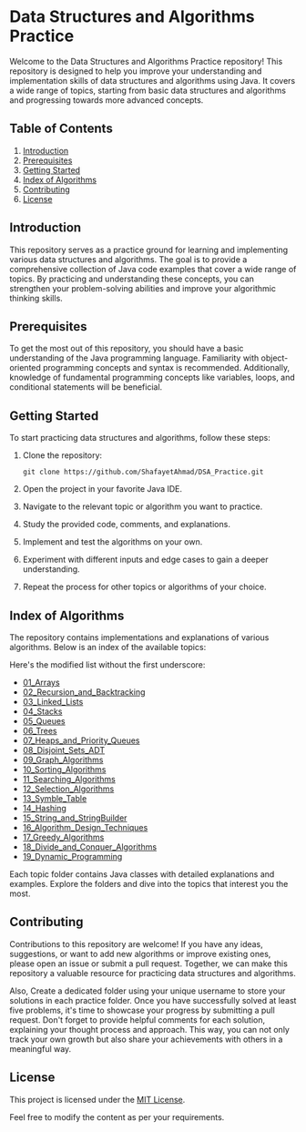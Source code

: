 
# Data Structures and Algorithms Practice

Welcome to the Data Structures and Algorithms Practice repository! This repository is designed to help you improve your understanding and implementation skills of data structures and algorithms using Java. It covers a wide range of topics, starting from basic data structures and algorithms and progressing towards more advanced concepts.

## Table of Contents

1. [Introduction](#introduction)
2. [Prerequisites](#prerequisites)
3. [Getting Started](#getting-started)
4. [Index of Algorithms](#index-of-algorithms)
5. [Contributing](#contributing)
6. [License](#license)

## Introduction

This repository serves as a practice ground for learning and implementing various data structures and algorithms. The goal is to provide a comprehensive collection of Java code examples that cover a wide range of topics. By practicing and understanding these concepts, you can strengthen your problem-solving abilities and improve your algorithmic thinking skills.

## Prerequisites

To get the most out of this repository, you should have a basic understanding of the Java programming language. Familiarity with object-oriented programming concepts and syntax is recommended. Additionally, knowledge of fundamental programming concepts like variables, loops, and conditional statements will be beneficial.

## Getting Started

To start practicing data structures and algorithms, follow these steps:

1. Clone the repository:

   ```shell
   git clone https://github.com/ShafayetAhmad/DSA_Practice.git
   ```

2. Open the project in your favorite Java IDE.

3. Navigate to the relevant topic or algorithm you want to practice.

4. Study the provided code, comments, and explanations.

5. Implement and test the algorithms on your own.

6. Experiment with different inputs and edge cases to gain a deeper understanding.

7. Repeat the process for other topics or algorithms of your choice.

## Index of Algorithms

The repository contains implementations and explanations of various algorithms. Below is an index of the available topics:

Here's the modified list without the first underscore:

- [01_Arrays](https://github.com/ShafayetAhmad/DSA_Practice/tree/master/01_Arrays)
- [02_Recursion_and_Backtracking](https://github.com/ShafayetAhmad/DSA_Practice/tree/master/02_Recursion_and_Backtracking)
- [03_Linked_Lists](https://github.com/ShafayetAhmad/DSA_Practice/tree/master/03_Linked_Lists)
- [04_Stacks](https://github.com/ShafayetAhmad/DSA_Practice/tree/master/04_Stacks)
- [05_Queues](https://github.com/ShafayetAhmad/DSA_Practice/tree/master/05_Queues)
- [06_Trees](https://github.com/ShafayetAhmad/DSA_Practice/tree/master/06_Trees)
- [07_Heaps_and_Priority_Queues](https://github.com/ShafayetAhmad/DSA_Practice/tree/master/07_Heaps_and_Priority_Queues)
- [08_Disjoint_Sets_ADT](https://github.com/ShafayetAhmad/DSA_Practice/tree/master/08_Disjoint_Sets_ADT)
- [09_Graph_Algorithms](https://github.com/ShafayetAhmad/DSA_Practice/tree/master/09_Graph_Algorithms)
- [10_Sorting_Algorithms](https://github.com/ShafayetAhmad/DSA_Practice/tree/master/10_Sorting_Algorithms)
- [11_Searching_Algorithms](https://github.com/ShafayetAhmad/DSA_Practice/tree/master/11_Searching_Algorithms)
- [12_Selection_Algorithms](https://github.com/ShafayetAhmad/DSA_Practice/tree/master/12_Selection_Algorithms)
- [13_Symble_Table](https://github.com/ShafayetAhmad/DSA_Practice/tree/master/13_Symble_Table)
- [14_Hashing](https://github.com/ShafayetAhmad/DSA_Practice/tree/master/14_Hashing)
- [15_String_and_StringBuilder](https://github.com/ShafayetAhmad/DSA_Practice/tree/master/15_String_and_StringBuilder)
- [16_Algorithm_Design_Techniques](https://github.com/ShafayetAhmad/DSA_Practice/tree/master/16_Algorithm_Design_Techniques)
- [17_Greedy_Algorithms](https://github.com/ShafayetAhmad/DSA_Practice/tree/master/17_Greedy_Algorithms)
- [18_Divide_and_Conquer_Algorithms](https://github.com/ShafayetAhmad/DSA_Practice/tree/master/18_Divide_and_Conquer_Algorithms)
- [19_Dynamic_Programming](https://github.com/ShafayetAhmad/DSA_Practice/tree/master/19_Dynamic_Programming)

Each topic folder contains Java classes with detailed explanations and examples. Explore the folders and dive into the topics that interest you the most.

## Contributing

Contributions to this repository are welcome! If you have any ideas, suggestions, or want to add new algorithms or improve existing ones, please open an issue or submit a pull request. Together, we can make this repository a valuable resource for practicing data structures and algorithms.

Also, Create a dedicated folder using your unique username to store your solutions in each practice folder. Once you have successfully solved at least five problems, it's time to showcase your progress by submitting a pull request. Don't forget to provide helpful comments for each solution, explaining your thought process and approach. This way, you can not only track your own growth but also share your achievements with others in a meaningful way.


## License

This project is licensed under the [MIT License](LICENSE).



Feel free to modify the content as per your requirements.